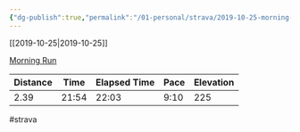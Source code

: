 ```yaml
---
{"dg-publish":true,"permalink":"/01-personal/strava/2019-10-25-morning-run/"}
---
```



[[2019-10-25\|2019-10-25]]

[Morning Run](https://www.strava.com/activities/2816786103)

| Distance | Time  | Elapsed Time | Pace | Elevation |
| -------- | ----- | ------------ | ---- | --------- |
| 2.39     | 21:54 | 22:03        | 9:10 | 225       |




#strava
